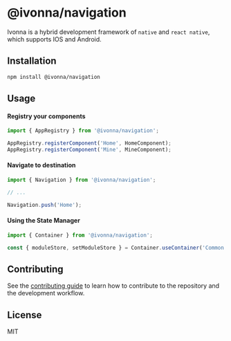 # @ivonna/navigation

Ivonna is a hybrid development framework of `native` and `react native`, which supports IOS and Android.

## Installation

```sh
npm install @ivonna/navigation
```

## Usage

#### Registry your components

```jsx
import { AppRegistry } from '@ivonna/navigation';

AppRegistry.registerComponent('Home', HomeComponent);
AppRegistry.registerComponent('Mine', MineComponent);
```

#### Navigate to destination

```jsx
import { Navigation } from '@ivonna/navigation';

// ...

Navigation.push('Home');
```

#### Using the State Manager

```jsx
import { Container } from '@ivonna/navigation';

const { moduleStore, setModuleStore } = Container.useContainer('Common'); // `Common` is module name
```

## Contributing

See the [contributing guide](CONTRIBUTING.md) to learn how to contribute to the repository and the development workflow.

## License

MIT
